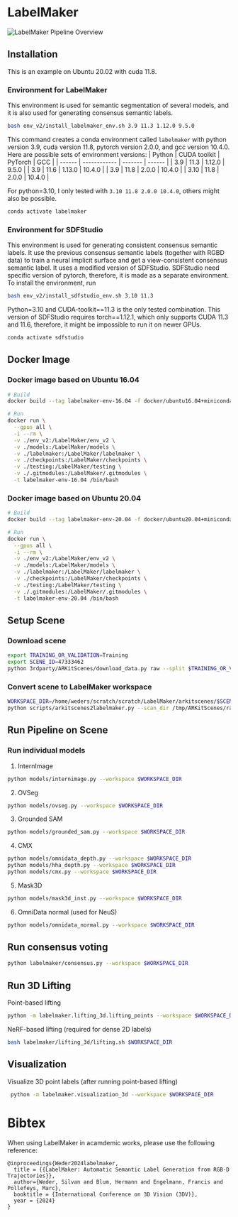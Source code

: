 # LabelMaker

![LabelMaker Pipeline Overview](https://labelmaker.org/static/images/labelmaker_teaser.png)

## Installation

This is an example on Ubuntu 20.02 with cuda 11.8.

### Environment for LabelMaker
This environment is used for semantic segmentation of several models, and it is also used for generating consensus semantic labels.

```sh
bash env_v2/install_labelmaker_env.sh 3.9 11.3 1.12.0 9.5.0
```

This command creates a conda environment called `labelmaker` with python version 3.9, cuda version 11.8, pytorch version 2.0.0, and gcc version 10.4.0. Here are possible sets of environment versions:
| Python | CUDA toolkit | PyTorch | GCC    |
| ------ | ------------ | ------- | ------ |
| 3.9    | 11.3         | 1.12.0  | 9.5.0  |
| 3.9    | 11.6         | 1.13.0  | 10.4.0 |
| 3.9    | 11.8         | 2.0.0   | 10.4.0 |
| 3.10   | 11.8         | 2.0.0   | 10.4.0 |

For python=3.10, I only tested with `3.10 11.8 2.0.0 10.4.0`, others might also be possible.

```sh
conda activate labelmaker
```

### Environment for SDFStudio
This environment is used for generating consistent consensus semantic labels. It use the previous consensus semantic labels (together with RGBD data) to train a neural implicit surface and get a view-consistent consensus semantic label. It uses a modified version of SDFStudio. SDFStudio need specific version of pytorch, therefore, it is made as a separate environment. To install the environment, run
```sh
bash env_v2/install_sdfstudio_env.sh 3.10 11.3
```
Python=3.10 and CUDA-toolkit==11.3 is the only tested combination. This version of SDFStudio requires torch==1.12.1, which only supports CUDA 11.3 and 11.6, therefore, it might be impossible to run it on newer GPUs.

```sh
conda activate sdfstudio
```

## Docker Image

### Docker image based on Ubuntu 16.04
```sh
# Build
docker build --tag labelmaker-env-16.04 -f docker/ubuntu16.04+miniconda.dockerfile .

# Run
docker run \
  --gpus all \
  -i --rm \
  -v ./env_v2:/LabelMaker/env_v2 \
  -v ./models:/LabelMaker/models \
  -v ./labelmaker:/LabelMaker/labelmaker \
  -v ./checkpoints:/LabelMaker/checkpoints \
  -v ./testing:/LabelMaker/testing \
  -v ./.gitmodules:/LabelMaker/.gitmodules \
  -t labelmaker-env-16.04 /bin/bash
```

### Docker image based on Ubuntu 20.04

```sh
# Build
docker build --tag labelmaker-env-20.04 -f docker/ubuntu20.04+miniconda.dockerfile .

# Run
docker run \
  --gpus all \
  -i --rm \
  -v ./env_v2:/LabelMaker/env_v2 \
  -v ./models:/LabelMaker/models \
  -v ./labelmaker:/LabelMaker/labelmaker \
  -v ./checkpoints:/LabelMaker/checkpoints \
  -v ./testing:/LabelMaker/testing \
  -v ./.gitmodules:/LabelMaker/.gitmodules \
  -t labelmaker-env-20.04 /bin/bash
```


## Setup Scene

### Download scene

```sh
export TRAINING_OR_VALIDATION=Training
export SCENE_ID=47333462
python 3rdparty/ARKitScenes/download_data.py raw --split $TRAINING_OR_VALIDATION --video_id $SCENE_ID --download_dir /tmp/ARKitScenes/ --raw_dataset_assets lowres_depth confidence lowres_wide.traj lowres_wide lowres_wide_intrinsics
```

### Convert scene to LabelMaker workspace

```sh
WORKSPACE_DIR=/home/weders/scratch/scratch/LabelMaker/arkitscenes/$SCENE_ID
python scripts/arkitscenes2labelmaker.py --scan_dir /tmp/ARKitScenes/raw/$TRAINING_OR_VALIDATION/$SCENE_ID --target_dir $WORKSPACE_DIR
```

## Run Pipeline on Scene

### Run individual models

1. InternImage

```sh
python models/internimage.py --workspace $WORKSPACE_DIR
```

2. OVSeg

```sh
python models/ovseg.py --workspace $WORKSPACE_DIR
```

3. Grounded SAM

```sh
python models/grounded_sam.py --workspace $WORKSPACE_DIR
```

4. CMX

```sh
python models/omnidata_depth.py --workspace $WORKSPACE_DIR
python models/hha_depth.py --workspace $WORKSPACE_DIR
python models/cmx.py --workspace $WORKSPACE_DIR
```

5. Mask3D

```sh
python models/mask3d_inst.py --workspace $WORKSPACE_DIR
```

6. OmniData normal (used for NeuS)
```sh
python models/omnidata_normal.py --workspace $WORKSPACE_DIR
```

## Run consensus voting

```sh
python labelmaker/consensus.py --workspace $WORKSPACE_DIR
```


## Run 3D Lifting

Point-based lifting
```sh
python -m labelmaker.lifting_3d.lifting_points --workspace $WORKSPACE_DIR
```


NeRF-based lifting (required for dense 2D labels)
```sh
bash labelmaker/lifting_3d/lifting.sh $WORKSPACE_DIR
```

## Visualization

Visualize 3D point labels (after running point-based lifting)
```sh
 python -m labelmaker.visualization_3d --workspace $WORKSPACE_DIR
```


# Bibtex

When using LabelMaker in acamdemic works, please use the following reference:

```
@inproceedings{Weder2024labelmaker,
  title = {{LabelMaker: Automatic Semantic Label Generation from RGB-D Trajectories}},
  author={Weder, Silvan and Blum, Hermann and Engelmann, Francis and Pollefeys, Marc},
  booktitle = {International Conference on 3D Vision (3DV)},
  year = {2024}
}
```
